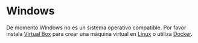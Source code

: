 # Windows

De momento Windows no es un sistema operativo compatible. Por favor instala [Virtual Box](https://www.virtualbox.org/) para crear una máquina virtual en [Linux](prerequisites.md) o utiliza [Docker](docker.md).
